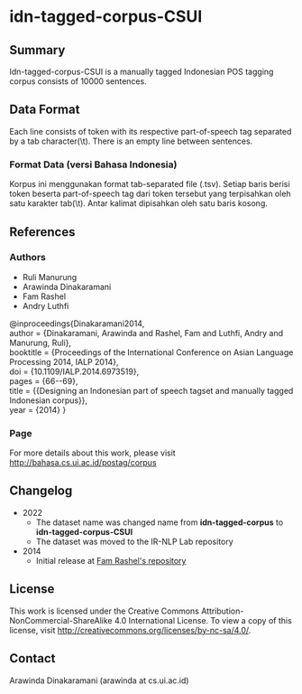 idn-tagged-corpus-CSUI
======================

## Summary

Idn-tagged-corpus-CSUI is a manually tagged Indonesian POS tagging corpus consists of 10000 sentences.

## Data Format
Each line consists of token with its respective part-of-speech tag separated by a tab character(\t). There is an empty line between sentences.

### Format Data (versi Bahasa Indonesia)

Korpus ini menggunakan format tab-separated file (.tsv).
Setiap baris berisi token beserta part-of-speech tag dari token tersebut yang terpisahkan oleh satu karakter tab(\t). Antar kalimat dipisahkan oleh satu baris kosong.

## References

### Authors
- Ruli Manurung
- Arawinda Dinakaramani
- Fam Rashel
- Andry Luthfi 

@inproceedings{Dinakaramani2014,   
            author = {Dinakaramani, Arawinda and Rashel, Fam and Luthfi, Andry and Manurung, Ruli},    
            booktitle = {Proceedings of the International Conference on Asian Language Processing 2014, IALP 2014}, \
            doi = {10.1109/IALP.2014.6973519}, \
            pages = {66--69}, \
            title = {{Designing an Indonesian part of speech tagset and manually tagged Indonesian corpus}}, \
            year = {2014}
}

### Page
For more details about this work, please visit http://bahasa.cs.ui.ac.id/postag/corpus



## Changelog
* 2022
  * The dataset name was changed name from **idn-tagged-corpus** to **idn-tagged-corpus-CSUI**
  * The dataset was moved to the IR-NLP Lab repository
* 2014
  * Initial release at [Fam Rashel's repository](https://github.com/famrashel/idn-tagged-corpus)

## License
This work is licensed under the Creative Commons Attribution-NonCommercial-ShareAlike 4.0 International License. To view a copy of this license, visit http://creativecommons.org/licenses/by-nc-sa/4.0/.

## Contact
Arawinda Dinakaramani (arawinda at cs.ui.ac.id)

